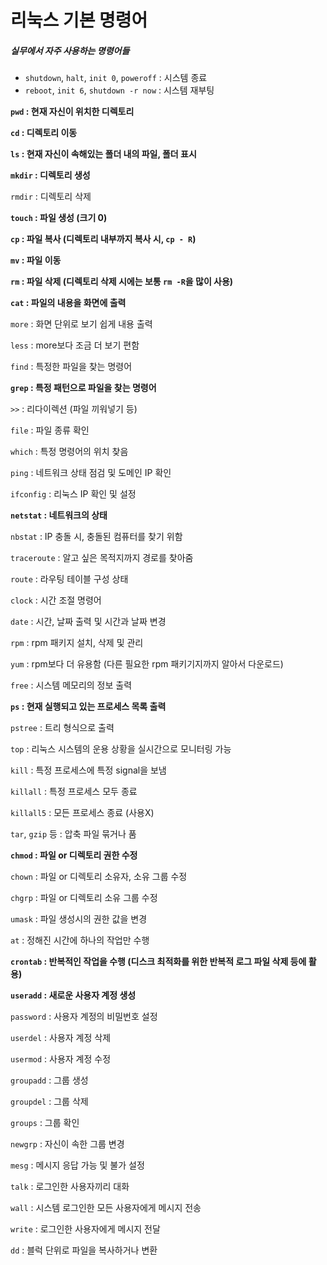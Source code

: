 # 리눅스 기본 명령어

##### 실무에서 자주 사용하는 명령어들

- `shutdown`, `halt`, `init 0`, `poweroff` : 시스템 종료
- `reboot`, `init 6`, `shutdown -r now` : 시스템 재부팅



**`pwd` : 현재 자신이 위치한 디렉토리**

**`cd` : 디렉토리 이동**

**`ls` : 현재 자신이 속해있는 폴더 내의 파일, 폴더 표시**

**`mkdir` : 디렉토리 생성**

`rmdir` : 디렉토리 삭제

**`touch` : 파일 생성 (크기 0)**

**`cp` : 파일 복사 (디렉토리 내부까지 복사 시, `cp - R`)**

**`mv` : 파일 이동**

**`rm` : 파일 삭제 (디렉토리 삭제 시에는 보통 `rm -R`을 많이 사용)**

**`cat` : 파일의 내용을 화면에 출력**

`more` : 화면 단위로 보기 쉽게 내용 출력

`less` : more보다 조금 더 보기 편함

`find` : 특정한 파일을 찾는 명령어

**`grep` : 특정 패턴으로 파일을 찾는 명령어**

`>>` : 리다이렉션 (파일 끼워넣기 등)

`file` : 파일 종류 확인

`which` : 특정 명령어의 위치 찾음



`ping` : 네트워크 상태 점검 및 도메인 IP 확인

`ifconfig` : 리눅스 IP 확인 및 설정

**`netstat` : 네트워크의 상태**

`nbstat` : IP 충돌 시, 충돌된 컴퓨터를 찾기 위함

`traceroute` : 알고 싶은 목적지까지 경로를 찾아줌

`route` : 라우팅 테이블 구성 상태

`clock` : 시간 조절 명령어

`date` : 시간, 날짜 출력 및 시간과 날짜 변경



`rpm` : rpm 패키지 설치, 삭제 및 관리

`yum` : rpm보다 더 유용함 (다른 필요한 rpm 패키기지까지 알아서 다운로드)

`free` : 시스템 메모리의 정보 출력

**`ps` : 현재 실행되고 있는 프로세스 목록 출력**

`pstree` : 트리 형식으로 출력

`top` : 리눅스 시스템의 운용 상황을 실시간으로 모니터링 가능

`kill` : 특정 프로세스에 특정 signal을 보냄

`killall` : 특정 프로세스 모두 종료

`killall5` : 모든 프로세스 종료 (사용X)



`tar`, `gzip` 등 : 압축 파일 묶거나 품

**`chmod` : 파일 or 디렉토리 권한 수정**

`chown` : 파일 or 디렉토리 소유자, 소유 그룹 수정

`chgrp` : 파일 or 디렉토리 소유 그룹 수정

`umask` : 파일 생성시의 권한 값을 변경

`at` : 정해진 시간에 하나의 작업만 수행

**`crontab` : 반복적인 작업을 수행 (디스크 최적화를 위한 반복적 로그 파일 삭제 등에 활용)**



**`useradd` : 새로운 사용자 계정 생성**

`password` : 사용자 계정의 비밀번호 설정

`userdel` : 사용자 계정 삭제

`usermod` : 사용자 계정 수정

`groupadd` : 그룹 생성

`groupdel` : 그룹 삭제

`groups` : 그룹 확인

`newgrp` : 자신이 속한 그룹 변경

`mesg` : 메시지 응답 가능 및 불가 설정

`talk` : 로그인한 사용자끼리 대화

`wall` : 시스템 로그인한 모든 사용자에게 메시지 전송

`write` : 로그인한 사용자에게 메시지 전달

`dd` : 블럭 단위로 파일을 복사하거나 변환